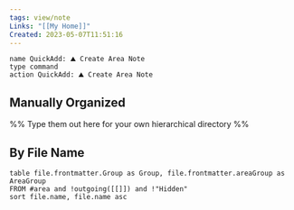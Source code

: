 ```yaml
---
tags: view/note
Links: "[[My Home]]"
Created: 2023-05-07T11:51:16
---
```


```button
name QuickAdd: ⛰️ Create Area Note
type command
action QuickAdd: ⛰️ Create Area Note
```

## Manually Organized
%% Type them out here for your own hierarchical directory %%

## By File Name

```dataview
table file.frontmatter.Group as Group, file.frontmatter.areaGroup as AreaGroup
FROM #area and !outgoing([[]]) and !"Hidden"
sort file.name, file.name asc
```
